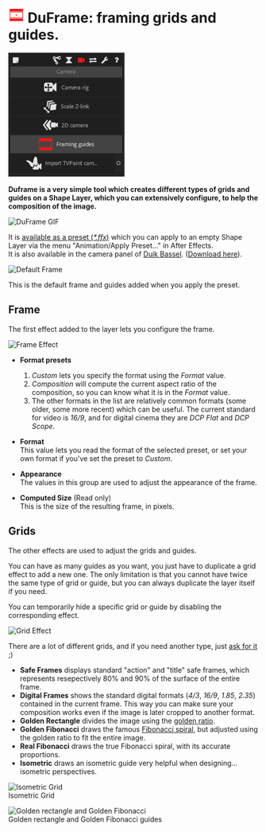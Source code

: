 # ![DuFrame Icon](img\duik-icons\frameguide-icon-r.png) **DuFrame**: framing grids and guides.

![frame guide panel](img\duik-screenshots\S-Camera\FrameGuide-panel.PNG)

**Duframe is a very simple tool which creates different types of grids and guides on a Shape Layer, which you can extensively configure, to help the composition of the image.**

![DuFrame GIF](https://rainboxprod.coop/rainbox/wp-content/uploads/frame.gif)

It is [available as a preset (_*.ffx_)](https://github.com/Rainbox-dev/DuAEF_Duik/tree/master/Release/DuFrame) which you can apply to an empty Shape Layer via the menu "Animation/Apply Preset..." in After Effects.  
It is also available in the camera panel of [Duik Bassel](index.md). ([Download here](https://github.com/Rainbox-dev/DuAEF_Duik/tree/master/Release/DuFrame)).

![Default Frame](https://raw.githubusercontent.com/Rainbox-dev/DuAEF_Duik/master/docs/media/wiki/screenshots/duframe/example1.PNG)

This is the default frame and guides added when you apply the preset.

## Frame

The first effect added to the layer lets you configure the frame.

![Frame Effect](https://raw.githubusercontent.com/Rainbox-dev/DuAEF_Duik/master/docs/media/wiki/screenshots/duframe/frameFX.PNG)

* **Format presets**  

    1. *Custom* lets you specify the format using the _Format_ value.
    2. *Composition* will compute the current aspect ratio of the composition, so you can know what it is in the _Format_ value.
    3. The other formats in the list are relatively common formats (some older, some more recent) which can be useful. The current standard for video is *16/9*, and for digital cinema they are *DCP Flat* and *DCP Scope*.

* **Format**  
This value lets you read the format of the selected preset, or set your own format if you've set the preset to *Custom*.
* **Appearance**  
The values in this group are used to adjust the appearance of the frame.
* **Computed Size** (Read only)  
This is the size of the resulting frame, in pixels.

## Grids

The other effects are used to adjust the grids and guides.

You can have as many guides as you want, you just have to duplicate a grid effect to add a new one. The only limitation is that you cannot have twice the same type of grid or guide, but you can always duplicate the layer itself if you need.

You can temporarily hide a specific grid or guide by disabling the corresponding effect.

![Grid Effect](https://raw.githubusercontent.com/Rainbox-dev/DuAEF_Duik/master/docs/media/wiki/screenshots/duframe/gridFX.PNG)

There are a lot of different grids, and if you need another type, just [ask for it](../../../contributing-guide) ;)

* **Safe Frames** displays standard "action" and "title" safe frames, which represents resepectively 80% and 90% of the surface of the entire frame.
* **Digital Frames** shows the standard digital formats (*4/3*, *16/9*, *1.85*, *2.35*) contained in the current frame. This way you can make sure your composition works even if the image is later cropped to another format.
* **Golden Rectangle** divides the image using the [golden ratio](https://en.wikipedia.org/wiki/Golden_ratio).
* **Golden Fibonacci** draws the famous [Fibonacci spiral](https://en.wikipedia.org/wiki/Fibonacci_number), but adjusted using the golden ratio to fit the entire image.
* **Real Fibonacci** draws the true Fibonacci spiral, with its accurate proportions.
* **Isometric** draws an isometric guide very helpful when designing... isometric perspectives.

![Isometric Grid](https://raw.githubusercontent.com/Rainbox-dev/DuAEF_Duik/master/docs/media/wiki/screenshots/duframe/example2.PNG)  
Isometric Grid

![Golden rectangle and Golden Fibonacci](https://raw.githubusercontent.com/Rainbox-dev/DuAEF_Duik/master/docs/media/wiki/screenshots/duframe/example3.PNG)  
Golden rectangle and Golden Fibonacci guides
